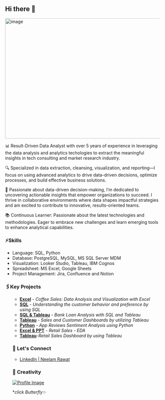 ## Hi there 👋

<img width="1577" height="392" alt="image" src="https://github.com/user-attachments/assets/6829adc9-c609-431b-95d2-830ddf055c16" />


📊 Result-Driven Data Analyst with over 5 years of experience in leveraging the data analysis and analytics techologies to extract the meaningful insights in tech consulting and market research industry.

🔍 Specialized in data extraction, cleansing, visualization, and reporting—I focus on using advanced analytics to drive data-driven decisions, optimize processes, and build effective business solutions.

🚀 Passionate about data-driven decision-making, I’m dedicated to uncovering actionable insights that empower organizations to succeed. I thrive in collaborative environments where data shapes impactful strategies and am excited to contribute to innovative, results-oriented teams.

📚 Continuous Learner: Passionate about the latest technologies and methodologies. Eager to embrace new challenges and learn emerging tools to enhance analytical capabilities.


<h3>⚡Skills</h3>
<ul>
  <li>Language: SQL, Python</li>
  <li>Database: PostgreSQL, MySQL, MS SQL Server MDM</li>
  <li>Visualization: Looker Studio, Tableau, IBM Cognos</li>
  <li>Spreadsheet: MS Excel, Google Sheets </li>
  <li>Project Management: Jira, Confluence and Notion </li>
</ul>

<h3>🖇️Key Projects</h3>
<ul>

- [**Excel**](https://github.com/neelamrawat9718/Coffee-sales-project-using-Excel) - *Coffee Sales: Data Analysis and Visualization with Excel*
- [**SQL**](https://github.com/neelamrawat9718/Understanding-customer-behavior-and-preference--by-using-MySQL) - *Understanding the customer behavior and preference by using SQL*
- [**SQL & Tableau**](https://github.com/neelamrawat9718/Bank-Loan-Analysis---using-SQL-and-Tableau) - *Bank Loan Analysis with SQL and Tableau*
- [**Tableau**](https://github.com/neelamrawat9718/Sales-and-Customer-Dashboard-Tableau) - *Sales and Customer Dashboards by utilizing Tableau*
- [**Python**](https://github.com/neelamrawat9718/App-Reviews-Sentiment-Analysis-Python-Project) - *App Reviews Sentiment Analysis using Python*
- [**Excel & PPT**](https://github.com/neelamrawat9718/retail_sales_datasets) - *Retail Sales - EDA*
- [**Tableau**](https://github.com/neelamrawat9718/EDA-on-retail-sales---Tableau)-*Retail Sales Dashboard by using Tableau*
  

<h3>🤝 Let's Connect</h3>
<ul>
  
<li><a href="https://www.linkedin.com/in/neelam-rawat-3a365a19b/">Linkedln | Neelam Rawat</a><br></li>
</ul>

<h3>🌱 Creativity</h3>

[![Profile Image](https://github.com/user-attachments/assets/cff4df7a-8ad2-4bc5-aa4b-2c896fb74da2)](https://medium.com/@neelamrawat9718)

**click Butterfly✨*





  




<!--
**neelamrawat9718/neelamrawat9718** is a ✨ _special_ ✨ repository because its `README.md` (this file) appears on your GitHub profile.

Here are some ideas to get you started:

- 🔭 I’m currently working on ...
- 🌱 I’m currently learning ...
- 👯 I’m looking to collaborate on ...
- 🤔 I’m looking for help with ...
- 💬 Ask me about ...
- 📫 How to reach me: ...
- 😄 Pronouns: ...
- ⚡ Fun fact: ...
-->

